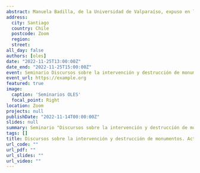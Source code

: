 ```yaml
---
abstract: Manuela Badilla, de la Universidad de Valparaíso, expuso en la séptima sesión de los Seminarios de Prácticas Investigativas
address:
  city: Santiago
  country: Chile
  postcode: Zoom
  region: 
  street: 
all_day: false
authors: [oles]
date: "2022-11-25T13:00:00Z"
date_end: "2022-11-25T15:00:00Z"
event: Seminario Discursos sobre la intervención y destrucción de monumentos. Activistas, vándalos, soñadores y desalmados
event_url: https://example.org
featured: true
image:
  caption: 'Seminarios OLES'
  focal_point: Right
location: Zoom
projects: null
publishDate: "2022-11-14T00:00:00Z"
slides: null
summary: Seminario "Discursos sobre la intervención y destrucción de monumentos. Activistas, vándalos, soñadores y desalmados".  Manuela Badilla.
tags: []
title: Discursos sobre la intervención y destrucción de monumentos. Activistas, vándalos, soñadores y desalmados.
url_code: ""
url_pdf: ""
url_slides: ""
url_video: ""
---
```

